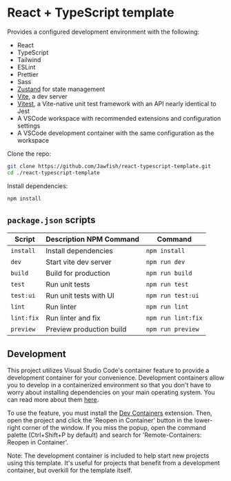 # React + TypeScript template

Provides a configured development environment with the following:

- React
- TypeScript
- Tailwind
- ESLint
- Prettier
- Sass
- [Zustand](https://github.com/pmndrs/zustand) for state management
- [Vite](https://vitejs.dev/guide/why.html), a dev server
- [Vitest](https://vitest.dev/guide/why.html), a Vite-native unit test framework with an API nearly identical to Jest
- A VSCode workspace with recommended extensions and configuration settings
- A VSCode development container with the same configuration as the workspace

Clone the repo:

```bash
git clone https://github.com/Jawfish/react-typescript-template.git
cd ./react-typescript-template
```

Install dependencies:

```bash
npm install
```

## `package.json` scripts

| Script     | Description NPM Command  | Command            |
| ---------- | ------------------------ | ------------------ |
| `install`  | Install dependencies     | `npm install`      |
| `dev`      | Start vite dev server    | `npm run dev`      |
| `build`    | Build for production     | `npm run build`    |
| `test`     | Run unit tests           | `npm run test`     |
| `test:ui`  | Run unit tests with UI   | `npm run test:ui`  |
| `lint`     | Run linter               | `npm run lint`     |
| `lint:fix` | Run linter and fix       | `npm run lint:fix` |
| `preview`  | Preview production build | `npm run preview`  |

## Development

This project utilizes Visual Studio Code's container feature to provide a development container for your convenience. Development containers allow you to develop in a containerized environment so that you don't have to worry about installing dependencies on your main operating system. You can read more about them [here](https://code.visualstudio.com/docs/remote/containers).

To use the feature, you must install the [Dev Containers](https://marketplace.visualstudio.com/items?itemName=ms-vscode-remote.remote-containers) extension. Then, open the project and click the 'Reopen in Container' button in the lower-right corner of the window. If you miss the popup, open the command palette (Ctrl+Shift+P by default) and search for 'Remote-Containers: Reopen in Container'.

Note: The development container is included to help start new projects using this template. It's useful for projects that benefit from a development container, but overkill for the template itself.
